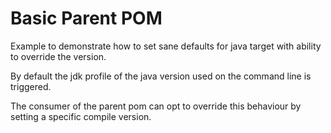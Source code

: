 # Basic Parent POM

Example to demonstrate how to set sane defaults for java target with ability to override the version.

By default the jdk profile of the java version used on the command line is triggered.

The consumer of the parent pom can opt to override this behaviour by setting a specific compile version.
